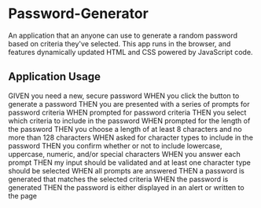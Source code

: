 # Password-Generator
An application that an anyone can use to generate a random password based on criteria they've selected. This app runs in the browser, and features dynamically updated HTML and CSS powered by JavaScript code.

## Application Usage

GIVEN you need a new, secure password
WHEN you click the button to generate a password
THEN you are presented with a series of prompts for password criteria
WHEN prompted for password criteria
THEN you select which criteria to include in the password
WHEN prompted for the length of the password
THEN you choose a length of at least 8 characters and no more than 128 characters
WHEN asked for character types to include in the password
THEN you confirm whether or not to include lowercase, uppercase, numeric, and/or special characters
WHEN you answer each prompt
THEN my input should be validated and at least one character type should be selected
WHEN all prompts are answered
THEN a password is generated that matches the selected criteria
WHEN the password is generated
THEN the password is either displayed in an alert or written to the page